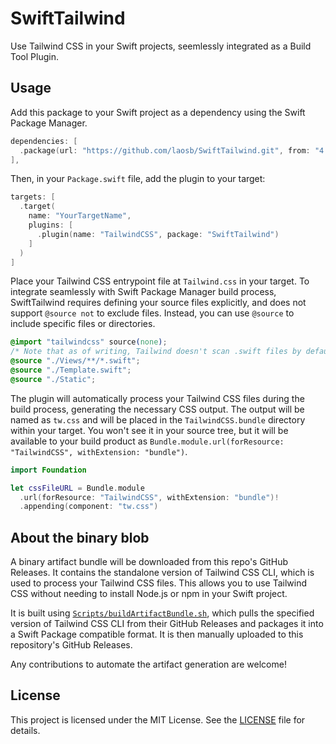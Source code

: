 # SwiftTailwind

Use Tailwind CSS in your Swift projects, seemlessly integrated as a Build Tool Plugin.

## Usage

Add this package to your Swift project as a dependency using the Swift Package Manager.

```swift
dependencies: [
  .package(url: "https://github.com/laosb/SwiftTailwind.git", from: "4.1.12"),
],
```

Then, in your `Package.swift` file, add the plugin to your target:

```swift
targets: [
  .target(
    name: "YourTargetName",
    plugins: [
      .plugin(name: "TailwindCSS", package: "SwiftTailwind")
    ]
  )
]
```

Place your Tailwind CSS entrypoint file at `Tailwind.css` in your target. To integrate seamlessly with Swift Package Manager build process, SwiftTailwind requires defining your source files explicitly, and does not support `@source not` to exclude files. Instead, you can use `@source` to include specific files or directories.

```css
@import "tailwindcss" source(none);
/* Note that as of writing, Tailwind doesn't scan .swift files by default, so you need to specify a glob pattern including the extension. */
@source "./Views/**/*.swift";
@source "./Template.swift";
@source "./Static";
```

The plugin will automatically process your Tailwind CSS files during the build process, generating the necessary CSS output. The output will be named as `tw.css` and will be placed in the `TailwindCSS.bundle` directory within your target. You won't see it in your source tree, but it will be available to your build product as `Bundle.module.url(forResource: "TailwindCSS", withExtension: "bundle")`.

```swift
import Foundation

let cssFileURL = Bundle.module
  .url(forResource: "TailwindCSS", withExtension: "bundle")!
  .appending(component: "tw.css")
```

## About the binary blob

A binary artifact bundle will be downloaded from this repo's GitHub Releases. It contains the standalone version of Tailwind CSS CLI, which is used to process your Tailwind CSS files. This allows you to use Tailwind CSS without needing to install Node.js or npm in your Swift project.

It is built using [`Scripts/buildArtifactBundle.sh`](Scripts/buildArtifactBundle.sh), which pulls the specified version of Tailwind CSS CLI from their GitHub Releases and packages it into a Swift Package compatible format. It is then manually uploaded to this repository's GitHub Releases.

Any contributions to automate the artifact generation are welcome!

## License

This project is licensed under the MIT License. See the [LICENSE](LICENSE) file for details.
